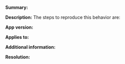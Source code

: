 **Summary:**

**Description:**
The steps to reproduce this behavior are:

**App version:**

**Applies to:**

**Additional information:**

**Resolution:**
